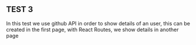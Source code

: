 ## TEST 3

In this test we use github API in order to show details of an user, this can be created in the first page, with React Routes, we show details in another page
